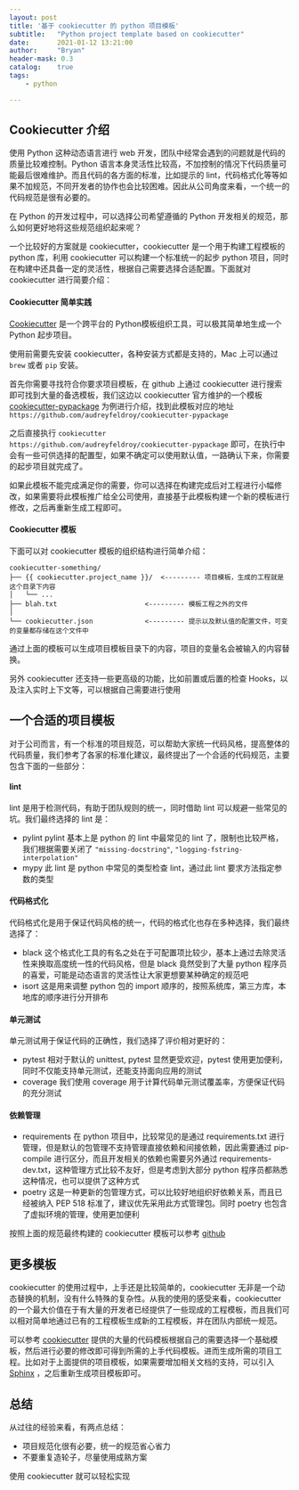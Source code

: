 ```yaml
---
layout: post
title: '基于 cookiecutter 的 python 项目模板'
subtitle:   "Python project template based on cookiecutter"
date:       2021-01-12 13:21:00
author:     "Bryan"
header-mask: 0.3
catalog:    true
tags:
    - python

---
```


## Cookiecutter 介绍

使用 Python 这种动态语言进行 web 开发，团队中经常会遇到的问题就是代码的质量比较难控制。Python 语言本身灵活性比较高，不加控制的情况下代码质量可能最后很难维护。而且代码的各方面的标准，比如提示的 lint，代码格式化等等如果不加规范，不同开发者的协作也会比较困难。因此从公司角度来看，一个统一的代码规范是很有必要的。

在 Python 的开发过程中，可以选择公司希望遵循的 Python 开发相关的规范，那么如何更好地将这些规范组织起来呢？

一个比较好的方案就是 cookiecutter，cookiecutter 是一个用于构建工程模板的 python 库，利用 cookiecutter 可以构建一个标准统一的起步 python 项目，同时在构建中还具备一定的灵活性，根据自己需要选择合适配置。下面就对 cookiecutter 进行简要介绍：

#### Cookiecutter 简单实践

[Cookiecutter](https://github.com/cookiecutter/cookiecutter) 是一个跨平台的 Python模板组织工具，可以极其简单地生成一个 Python 起步项目。

使用前需要先安装 cookiecutter，各种安装方式都是支持的，Mac 上可以通过 `brew` 或者 `pip` 安装。

首先你需要寻找符合你要求项目模板，在 github 上通过 cookiecutter 进行搜索即可找到大量的备选模板，我们这边以 cookiecutter 官方维护的一个模板 [cookiecutter-pypackage](https://github.com/audreyfeldroy/cookiecutter-pypackage) 为例进行介绍，找到此模板对应的地址 `https://github.com/audreyfeldroy/cookiecutter-pypackage` 

之后直接执行 `cookiecutter https://github.com/audreyfeldroy/cookiecutter-pypackage` 即可，在执行中会有一些可供选择的配置型，如果不确定可以使用默认值，一路确认下来，你需要的起步项目就完成了。

如果此模板不能完成满足你的需要，你可以选择在构建完成后对工程进行小幅修改，如果需要将此模板推广给全公司使用，直接基于此模板构建一个新的模板进行修改，之后再重新生成工程即可。

#### Cookiecutter 模板

下面可以对 cookiecutter 模板的组织结构进行简单介绍：

```
cookiecutter-something/
├── {{ cookiecutter.project_name }}/  <--------- 项目模板，生成的工程就是这个目录下内容
│   └── ...
├── blah.txt                      <--------- 模板工程之外的文件
│
└── cookiecutter.json             <--------- 提示以及默认值的配置文件，可变的变量都存储在这个文件中
```

通过上面的模板可以生成项目模板目录下的内容，项目的变量名会被输入的内容替换。

另外 cookiecutter 还支持一些更高级的功能，比如前置或后置的检查 Hooks，以及注入实时上下文等，可以根据自己需要进行使用

## 一个合适的项目模板

对于公司而言，有一个标准的项目规范，可以帮助大家统一代码风格，提高整体的代码质量，我们参考了各家的标准化建议，最终提出了一个合适的代码规范，主要包含下面的一些部分：

#### lint

lint 是用于检测代码，有助于团队规则的统一，同时借助 lint 可以规避一些常见的坑。我们最终选择的 lint 是：

- pylint  pylint 基本上是 python 的 lint 中最常见的 lint 了，限制也比较严格，我们根据需要关闭了 `"missing-docstring"`, `"logging-fstring-interpolation"` 
- mypy 此 lint 是 python 中常见的类型检查 lint，通过此 lint 要求方法指定参数的类型

#### 代码格式化

代码格式化是用于保证代码风格的统一，代码的格式化也存在多种选择，我们最终选择了：

- black 这个格式化工具的有名之处在于可配置项比较少，基本上通过去除灵活性来换取高度统一性的代码风格，但是 black 竟然受到了大量 python 程序员的喜爱，可能是动态语言的灵活性让大家更想要某种确定的规范吧
- isort 这是用来调整 python 包的 import 顺序的，按照系统库，第三方库，本地库的顺序进行分开排布

#### 单元测试

单元测试用于保证代码的正确性，我们选择了评价相对更好的：

- pytest 相对于默认的 unittest, pytest 显然更受欢迎，pytest 使用更加便利，同时不仅能支持单元测试，还能支持面向应用的测试
- coverage 我们使用 coverage 用于计算代码单元测试覆盖率，方便保证代码的充分测试

#### 依赖管理

- requirements 在 python 项目中，比较常见的是通过 requirements.txt 进行管理，但是默认的包管理不支持管理直接依赖和间接依赖，因此需要通过 pip-compile 进行区分，而且开发相关的依赖也需要另外通过 requirements-dev.txt，这种管理方式比较不友好，但是考虑到大部分 python 程序员都熟悉这种情况，也可以提供了这种方式
- poetry 这是一种更新的包管理方式，可以比较好地组织好依赖关系，而且已经被纳入 PEP 518 标准了，建议优先采用此方式管理包。同时 poetry 也包含了虚拟环境的管理，使用更加便利

按照上面的规范最终构建的 cookiecutter 模板可以参考 [github](https://github.com/hustyichi/cookiecutter-python-standard) 



## 更多模板

cookiecutter 的使用过程中，上手还是比较简单的，cookiecutter 无非是一个动态替换的机制，没有什么特殊的复杂性。从我的使用的感受来看，cookiecutter 的一个最大价值在于有大量的开发者已经提供了一些现成的工程模板，而且我们可以相对简单地通过已有的工程模板生成新的工程模板，并在团队内部统一规范。

可以参考 [cookiecutter](https://github.com/cookiecutter/cookiecutter/tree/db14e06a1dcc0187beeafde72685c3acef93eb68#a-pantry-full-of-cookiecutters) 提供的大量的代码模板根据自己的需要选择一个基础模板，然后进行必要的修改即可得到所需的上手代码模板。进而生成所需的项目工程。比如对于上面提供的项目模板，如果需要增加相关文档的支持，可以引入 [Sphinx](https://www.sphinx-doc.org/en/master/) ，之后重新生成项目模板即可。



## 总结

从过往的经验来看，有两点总结：

- 项目规范化很有必要，统一的规范省心省力
- 不要重复造轮子，尽量使用成熟方案

使用 cookiecutter 就可以轻松实现